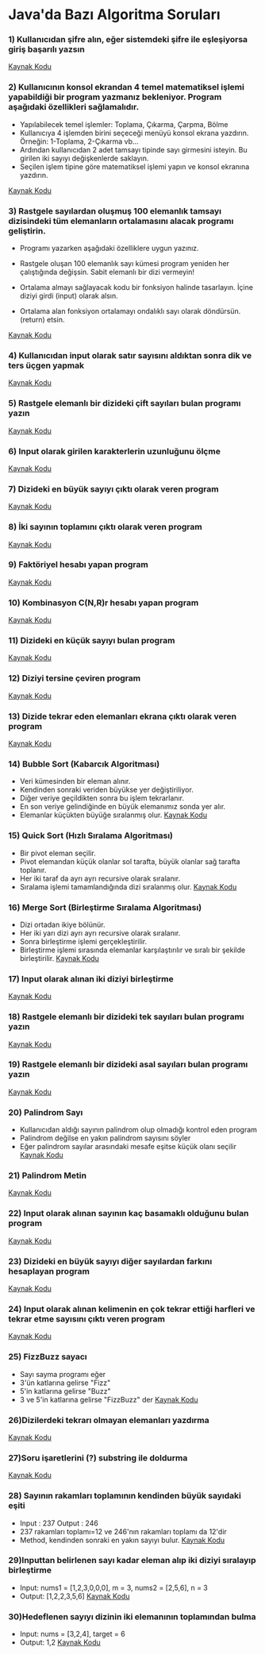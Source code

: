 # Java'da Bazı Algoritma Soruları

### 1) Kullanıcıdan şifre alın, eğer sistemdeki şifre ile eşleşiyorsa giriş başarılı yazsın

[Kaynak Kodu](https://github.com/EmreSezr/javaAlgorithm/blob/master/src/main/java/org/emresezer/A1/PasswordMatch.java)

### 2) Kullanıcının konsol ekrandan 4 temel matematiksel işlemi yapabildiği bir program yazmanız bekleniyor. Program aşağıdaki özellikleri sağlamalıdır.
* Yapılabilecek temel işlemler: Toplama, Çıkarma, Çarpma, Bölme
* Kullanıcıya 4 işlemden birini seçeceği menüyü konsol ekrana yazdırın. Örneğin: 1-Toplama, 2-Çıkarma vb…
* Ardından kullanıcıdan 2 adet tamsayı tipinde sayı girmesini isteyin. Bu girilen iki sayıyı değişkenlerde saklayın.
* Seçilen işlem tipine göre matematiksel işlemi yapın ve konsol ekranına yazdırın.

[Kaynak Kodu](https://github.com/EmreSezr/javaAlgorithm/blob/master/src/main/java/org/emresezer/A2/BasicCalculator.java)

### 3) Rastgele sayılardan oluşmuş 100 elemanlık tamsayı dizisindeki tüm elemanların ortalamasını alacak programı geliştirin.
* Programı yazarken aşağıdaki özelliklere uygun yazınız.

* Rastgele oluşan 100 elemanlık sayı kümesi program yeniden her çalıştığında değişsin. Sabit elemanlı bir dizi vermeyin!
* Ortalama almayı sağlayacak kodu bir fonksiyon halinde tasarlayın. İçine diziyi girdi (input) olarak alsın.
* Ortalama alan fonksiyon ortalamayı ondalıklı sayı olarak döndürsün. (return) etsin.
  
[Kaynak Kodu](https://github.com/EmreSezr/javaAlgorithm/blob/master/src/main/java/org/emresezer/A3/AverageOfSeries.java)

### 4) Kullanıcıdan input olarak satır sayısını aldıktan sonra dik ve ters üçgen yapmak
[Kaynak Kodu](https://github.com/EmreSezr/javaAlgorithm/blob/master/src/main/java/org/emresezer/A4/MakeATriangle.java)

### 5) Rastgele elemanlı bir dizideki  çift sayıları bulan programı yazın
[Kaynak Kodu](https://github.com/EmreSezr/javaAlgorithm/blob/master/src/main/java/org/emresezer/A5/FindEven.java)

### 6) Input olarak girilen karakterlerin uzunluğunu ölçme
[Kaynak Kodu](https://github.com/EmreSezr/javaAlgorithm/blob/master/src/main/java/org/emresezer/A6/WordLength.java)

### 7) Dizideki en büyük sayıyı çıktı olarak veren program
[Kaynak Kodu](https://github.com/EmreSezr/javaAlgorithm/blob/master/src/main/java/org/emresezer/A7/BiggestNumber.java)

### 8) İki sayının toplamını çıktı olarak veren program
[Kaynak Kodu](https://github.com/EmreSezr/javaAlgorithm/blob/master/src/main/java/org/emresezer/A8/SumOfTwo.java)

### 9) Faktöriyel hesabı yapan program
[Kaynak Kodu](https://github.com/EmreSezr/javaAlgorithm/blob/master/src/main/java/org/emresezer/A9/Factorial.java)

### 10) Kombinasyon C(N,R)r hesabı yapan program
[Kaynak Kodu](https://github.com/EmreSezr/javaAlgorithm/blob/master/src/main/java/org/emresezer/B1/Combinations.java)

### 11) Dizideki en küçük sayıyı bulan program
[Kaynak Kodu](https://github.com/EmreSezr/javaAlgorithm/blob/master/src/main/java/org/emresezer/B2/SmallestNumber.java)

### 12) Diziyi tersine çeviren program 
[Kaynak Kodu](https://github.com/EmreSezr/javaAlgorithm/blob/master/src/main/java/org/emresezer/B3/ReverseArray.java)

### 13) Dizide tekrar eden elemanları  ekrana çıktı olarak veren program
[Kaynak Kodu](https://github.com/EmreSezr/javaAlgorithm/blob/master/src/main/java/org/emresezer/B4/RepeatingElements.java)

### 14) Bubble Sort (Kabarcık Algoritması) 
* Veri kümesinden bir eleman alınır.
* Kendinden sonraki veriden büyükse yer değiştiriliyor.
* Diğer veriye geçildikten sonra bu işlem tekrarlanır.
* En son veriye gelindiğinde en büyük elemanımız sonda yer alır.
* Elemanlar küçükten büyüğe sıralanmış olur.
[Kaynak Kodu](https://github.com/EmreSezr/javaAlgorithm/blob/master/src/main/java/org/emresezer/B5/BubbleSortAlgorithm.java)


### 15) Quick Sort (Hızlı Sıralama Algoritması)
* Bir pivot eleman seçilir.
* Pivot elemandan küçük olanlar sol tarafta, büyük olanlar sağ tarafta toplanır.
* Her iki taraf da ayrı ayrı recursive olarak sıralanır.
* Sıralama işlemi tamamlandığında dizi sıralanmış olur.
[Kaynak Kodu](https://github.com/EmreSezr/javaAlgorithm/blob/master/src/main/java/org/emresezer/B6/QuickSortAlgorithm.java)


### 16) Merge Sort (Birleştirme Sıralama Algoritması)
* Dizi ortadan ikiye bölünür.
* Her iki yarı dizi ayrı ayrı recursive olarak sıralanır.
* Sonra birleştirme işlemi gerçekleştirilir.
* Birleştirme işlemi sırasında elemanlar karşılaştırılır ve sıralı bir şekilde birleştirilir.
[Kaynak Kodu](https://github.com/EmreSezr/javaAlgorithm/blob/master/src/main/java/org/emresezer/B7/MergeSortAlgorithm.java)

### 17) Input olarak alınan iki diziyi birleştirme
[Kaynak Kodu](https://github.com/EmreSezr/javaAlgorithm/blob/master/src/main/java/org/emresezer/B8/MergeLists.java)

### 18) Rastgele elemanlı bir dizideki  tek sayıları bulan programı yazın
[Kaynak Kodu](https://github.com/EmreSezr/javaAlgorithm/blob/master/src/main/java/org/emresezer/B9/FindOdd.java)

### 19) Rastgele elemanlı bir dizideki  asal sayıları bulan programı yazın
[Kaynak Kodu](https://github.com/EmreSezr/javaAlgorithm/blob/master/src/main/java/org/emresezer/C1/PrimeNumbers.java)

### 20) Palindrom Sayı
* Kullanıcıdan aldığı sayının palindrom olup olmadığı kontrol eden program
* Palindrom değilse en yakın palindrom sayısını söyler
* Eğer palindrom sayılar arasındaki mesafe eşitse küçük olanı seçilir
[Kaynak Kodu](https://github.com/EmreSezr/javaAlgorithm/blob/master/src/main/java/org/emresezer/C2/NearestPalindromeNumber.java)

### 21) Palindrom Metin
[Kaynak Kodu](https://github.com/EmreSezr/javaAlgorithm/blob/master/src/main/java/org/emresezer/C3/PalindromeText.java)

### 22) Input olarak alınan sayının kaç basamaklı olduğunu bulan program
[Kaynak Kodu](https://github.com/EmreSezr/javaAlgorithm/blob/master/src/main/java/org/emresezer/C4/DigitCount.java)

### 23) Dizideki en büyük sayıyı diğer sayılardan farkını hesaplayan program
[Kaynak Kodu](https://github.com/EmreSezr/javaAlgorithm/blob/master/src/main/java/org/emresezer/C5/DifferenceOfHighestNumber.java)

### 24) Input olarak alınan kelimenin en çok tekrar ettiği harfleri ve tekrar etme sayısını çıktı veren program 
[Kaynak Kodu](https://github.com/EmreSezr/javaAlgorithm/blob/master/src/main/java/org/emresezer/C6/MostUsedWords.java)

### 25) FizzBuzz sayacı
* Sayı sayma programı eğer
* 3'ün katlarına gelirse "Fizz"
* 5'in katlarına gelirse "Buzz"
* 3 ve 5'in katlarına gelirse "FizzBuzz" der
[Kaynak Kodu](https://github.com/EmreSezr/javaAlgorithm/blob/master/src/main/java/org/emresezer/C7/FizzBuzz.java)


### 26)Dizilerdeki tekrarı olmayan elemanları yazdırma
[Kaynak Kodu](https://github.com/EmreSezr/javaAlgorithm/blob/master/src/main/java/org/emresezer/C8/SingleNumberInArray.java)

### 27)Soru işaretlerini (?) substring ile doldurma 
[Kaynak Kodu](https://github.com/EmreSezr/javaAlgorithm/blob/master/src/main/java/org/emresezer/C9/FillTheQuestionMark.java)

### 28) Sayının rakamları toplamının kendinden büyük sayıdaki eşiti
* Input : 237    Output : 246
* 237 rakamları toplamı=12 ve 246'nın rakamları toplamı da 12'dir
* Method, kendinden sonraki en yakın sayıyı bulur.
[Kaynak Kodu](https://github.com/EmreSezr/javaAlgorithm/blob/master/src/main/java/org/emresezer/D1/SumOfDigits.java)

### 29)Inputtan belirlenen sayı kadar eleman alıp iki diziyi sıralayıp birleştirme
* Input: nums1 = [1,2,3,0,0,0], m = 3, nums2 = [2,5,6], n = 3
* Output: [1,2,2,3,5,6]
[Kaynak Kodu](https://github.com/EmreSezr/javaAlgorithm/blob/master/src/main/java/org/emresezer/D2/MergeSortedArray.java)

### 30)Hedeflenen sayıyı dizinin iki elemanının toplamından bulma
* Input: nums = [3,2,4], target = 6
* Output: 1,2
[Kaynak Kodu](https://github.com/EmreSezr/javaAlgorithm/blob/master/src/main/java/org/emresezer/D3/TwoSum.java)

